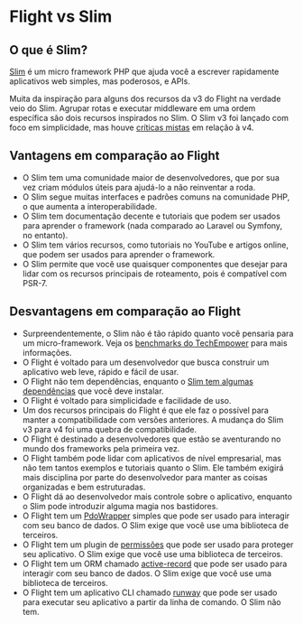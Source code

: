 # Flight vs Slim

## O que é Slim?
[Slim](https://slimframework.com) é um micro framework PHP que ajuda você a escrever rapidamente aplicativos web simples, mas poderosos, e APIs.

Muita da inspiração para alguns dos recursos da v3 do Flight na verdade veio do Slim. Agrupar rotas e executar middleware em uma ordem específica são dois recursos inspirados no Slim. O Slim v3 foi lançado com foco em simplicidade, mas houve [críticas mistas](https://github.com/slimphp/Slim/issues/2770) em relação à v4.

## Vantagens em comparação ao Flight

- O Slim tem uma comunidade maior de desenvolvedores, que por sua vez criam módulos úteis para ajudá-lo a não reinventar a roda.
- O Slim segue muitas interfaces e padrões comuns na comunidade PHP, o que aumenta a interoperabilidade.
- O Slim tem documentação decente e tutoriais que podem ser usados para aprender o framework (nada comparado ao Laravel ou Symfony, no entanto).
- O Slim tem vários recursos, como tutoriais no YouTube e artigos online, que podem ser usados para aprender o framework.
- O Slim permite que você use quaisquer componentes que desejar para lidar com os recursos principais de roteamento, pois é compatível com PSR-7.

## Desvantagens em comparação ao Flight

- Surpreendentemente, o Slim não é tão rápido quanto você pensaria para um micro-framework. Veja os 
  [benchmarks do TechEmpower](https://www.techempower.com/benchmarks/#hw=ph&test=fortune&section=data-r22&l=zik073-cn3) 
  para mais informações.
- O Flight é voltado para um desenvolvedor que busca construir um aplicativo web leve, rápido e fácil de usar.
- O Flight não tem dependências, enquanto o [Slim tem algumas dependências](https://github.com/slimphp/Slim/blob/4.x/composer.json) que você deve instalar.
- O Flight é voltado para simplicidade e facilidade de uso.
- Um dos recursos principais do Flight é que ele faz o possível para manter a compatibilidade com versões anteriores. A mudança do Slim v3 para v4 foi uma quebra de compatibilidade.
- O Flight é destinado a desenvolvedores que estão se aventurando no mundo dos frameworks pela primeira vez.
- O Flight também pode lidar com aplicativos de nível empresarial, mas não tem tantos exemplos e tutoriais quanto o Slim.
  Ele também exigirá mais disciplina por parte do desenvolvedor para manter as coisas organizadas e bem estruturadas.
- O Flight dá ao desenvolvedor mais controle sobre o aplicativo, enquanto o Slim pode introduzir alguma magia nos bastidores.
- O Flight tem um [PdoWrapper](/learn/pdo-wrapper) simples que pode ser usado para interagir com seu banco de dados. O Slim exige que você use uma biblioteca de terceiros.
- O Flight tem um plugin de [permissões](/awesome-plugins/permissions) que pode ser usado para proteger seu aplicativo. O Slim exige que você use uma biblioteca de terceiros.
- O Flight tem um ORM chamado [active-record](/awesome-plugins/active-record) que pode ser usado para interagir com seu banco de dados. O Slim exige que você use uma biblioteca de terceiros.
- O Flight tem um aplicativo CLI chamado [runway](/awesome-plugins/runway) que pode ser usado para executar seu aplicativo a partir da linha de comando. O Slim não tem.
